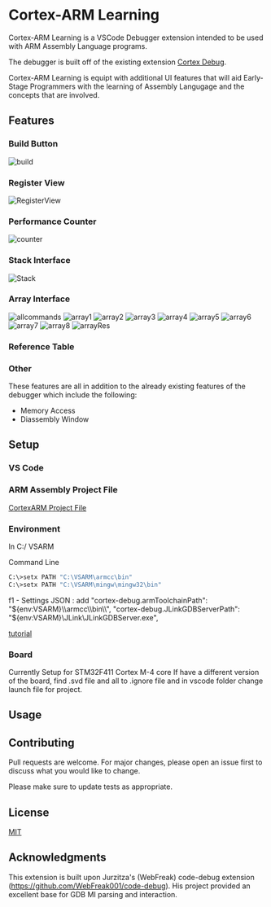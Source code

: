 # Cortex-ARM Learning

Cortex-ARM Learning is a VSCode Debugger extension intended to be used with ARM Assembly Language programs. 

The debugger is built off of the existing extension [Cortex Debug](https://marketplace.visualstudio.com/items?itemName=marus25.cortex-debug).

Cortex-ARM Learning is equipt with additional UI features that will aid Early-Stage Programmers with the learning of Assembly Langugage and the concepts that are involved. 

## Features

### Build Button
![build](./images/buildbutton.PNG)

### Register View
![RegisterView](./images/registerView.PNG)


### Performance Counter
![counter](./images/counter.png)

### Stack Interface
![Stack](./images/stack.PNG)

### Array Interface
![allcommands](./images/allCommands.png)
![array1](./images/viewArray.png)
![array2](./images/viewArray2.png)
![array3](./images/viewArray3.png)
![array4](./images/viewArray4.png)
![array5](./images/viewArray5.png)
![array6](./images/viewArray6.png)
![array7](./images/viewArray7.png)
![array8](./images/viewArray8.png)
![arrayRes](./images/arrayWindow.png)

### Reference Table


### Other
These features are all in addition to the already existing features of the debugger which include the following:

- Memory Access
- Diassembly Window 

## Setup

### VS Code

### ARM Assembly Project File

[CortexARM Project File](https://github.com/jordanbent/CortexARM-ProjectFile)

### Environment

In C:/
VSARM

Command Line

```bash
C:\>setx PATH "C:\VSARM\armcc\bin"
C:\>setx PATH "C:\VSARM\mingw\mingw32\bin"
```
f1 - Settings JSON : add 
"cortex-debug.armToolchainPath": "${env:VSARM}\\armcc\\bin\\",
"cortex-debug.JLinkGDBServerPath": "${env:VSARM}\\JLink\\JLinkGDBServer.exe",

[tutorial](https://hbfsrobotics.com/blog/configuring-vs-code-arm-development-stm32cubemx)

### Board
Currently Setup for STM32F411 Cortex M-4 core 
If have a different version of the board, find .svd file and all to .ignore file and in vscode folder change launch file for project.

## Usage


## Contributing
Pull requests are welcome. For major changes, please open an issue first to discuss what you would like to change.

Please make sure to update tests as appropriate.

## License
[MIT](https://choosealicense.com/licenses/mit/)

## Acknowledgments
This extension is built upon Jurzitza's (WebFreak) code-debug extension (https://github.com/WebFreak001/code-debug). His project provided an excellent base for GDB MI parsing and interaction.